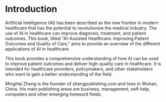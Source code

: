 # Introduction

Artificial intelligence (AI) has been described as the new frontier in modern healthcare that has the potential to revolutionize the medical industry. The use of AI in healthcare can improve diagnosis, treatment, and patient outcomes. This book, titled "AI-Assisted Healthcare: Improving Patient Outcomes and Quality of Care," aims to provide an overview of the different applications of AI in healthcare.

This book provides a comprehensive understanding of how AI can be used to improve patient outcomes and deliver high-quality care in healthcare. It is intended for healthcare providers, policymakers, and other stakeholders who want to gain a better understanding of the field.

MingHai Zheng is the founder of zhengpublishing.com and lives in Wuhan, China. His main publishing areas are business, management, self-help, computers and other emerging foreword fields.
